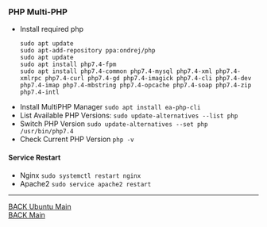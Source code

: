 ### PHP Multi-PHP

- Install required php
  ```
  sudo apt update
  sudo apt-add-repository ppa:ondrej/php
  sudo apt update
  sudo apt install php7.4-fpm
  sudo apt install php7.4-common php7.4-mysql php7.4-xml php7.4-xmlrpc php7.4-curl php7.4-gd php7.4-imagick php7.4-cli php7.4-dev php7.4-imap php7.4-mbstring php7.4-opcache php7.4-soap php7.4-zip php7.4-intl
  ```
- Install MultiPHP Manager `sudo apt install ea-php-cli`
- List Available PHP Versions: `sudo update-alternatives --list php`
- Switch PHP Version `sudo update-alternatives --set php /usr/bin/php7.4`
- Check Current PHP Version `php -v`

#### Service Restart

- Nginx `sudo systemctl restart nginx`
- Apache2 `sudo service apache2 restart`

---

[BACK Ubuntu Main](ubuntu-main.md)
<br/>
[BACK Main](../README.md)
